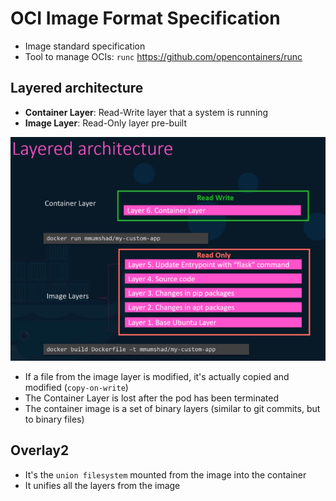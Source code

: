 # OCI Image Format Specification

- Image standard specification
- Tool to manage OCIs: `runc` <https://github.com/opencontainers/runc>

## Layered architecture

- **Container Layer**: Read-Write layer that a system is running
- **Image Layer**: Read-Only layer pre-built

![Layered architecture](./images/layered-architecture.png)

- If a file from the image layer is modified, it's actually copied and modified (`copy-on-write`)
- The Container Layer is lost after the pod has been terminated
- The container image is a set of binary layers (similar to git commits, but to binary files)

## Overlay2

- It's the `union filesystem` mounted from the image into the container
- It unifies all the layers from the image
